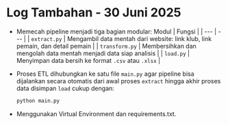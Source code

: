 # Log Tambahan - 30 Juni 2025

- Memecah pipeline menjadi tiga bagian modular:
  Modul | Fungsi |
  | --- | --- |
  | `extract.py` | Mengambil data mentah dari website: link klub, link pemain, dan detail pemain |
  | `transform.py` | Membersihkan dan mengolah data mentah menjadi data siap analisis |
  | `load.py` | Menyimpan data bersih ke format `.csv` atau `.xlsx` |

- Proses ETL dihubungkan ke satu file `main.py` agar pipeline bisa dijalankan secara otomatis dari awal proses `extract` hingga akhir proses data disimpan `load` cukup dengan:

  ```bash
  python main.py
  ```

- Menggunakan Virtual Environment dan requirements.txt.
